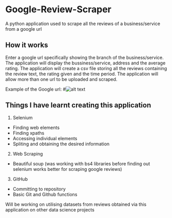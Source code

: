 # Google-Review-Scraper

A python application used to scrape all the reviews of a business/service from a google url

## How it works

Enter a google url specifically showing the branch of the business/service.
The application will display the bussiness/service, address and the average rating.
The application will create a csv file storing all the reviews containing the review text, the rating given and the time period.
The application will allow more than one url to be uploaded and scraped.

Example of the Google url:
#![alt text](https://github.com/[0lkhs0]/[Google-Review-Scraper]/blob/[branch]/image.jpg?raw=true)






## Things I have learnt creating this application
1. Selenium 
  - Finding web elements
  - Finding xpaths
  - Accessing individual elements 
  - Spliting and obtaining the desired information 
2. Web Scraping
  - Beautiful soup (was working with bs4 libraries before finding out selenium works better for scraping google reviews)
3. GitHub 
  - Committing to repository 
  - Basic Git and Github functions

Will be working on utilising datasets from reviews obtained via this application on other data science projects
